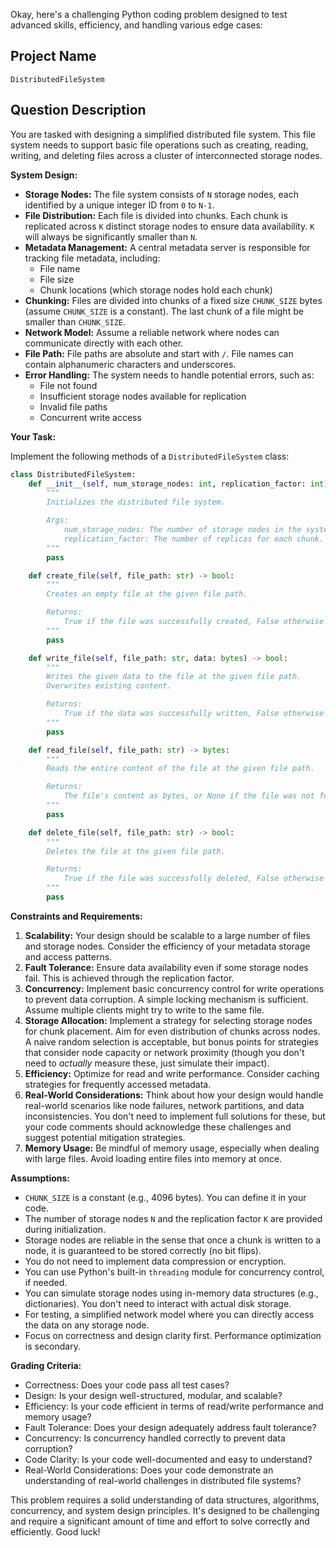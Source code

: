 Okay, here's a challenging Python coding problem designed to test advanced skills, efficiency, and handling various edge cases:

## Project Name

`DistributedFileSystem`

## Question Description

You are tasked with designing a simplified distributed file system. This file system needs to support basic file operations such as creating, reading, writing, and deleting files across a cluster of interconnected storage nodes.

**System Design:**

*   **Storage Nodes:** The file system consists of `N` storage nodes, each identified by a unique integer ID from `0` to `N-1`.
*   **File Distribution:** Each file is divided into chunks. Each chunk is replicated across `K` distinct storage nodes to ensure data availability. `K` will always be significantly smaller than `N`.
*   **Metadata Management:** A central metadata server is responsible for tracking file metadata, including:
    *   File name
    *   File size
    *   Chunk locations (which storage nodes hold each chunk)
*   **Chunking:**  Files are divided into chunks of a fixed size `CHUNK_SIZE` bytes (assume `CHUNK_SIZE` is a constant). The last chunk of a file might be smaller than `CHUNK_SIZE`.
*   **Network Model:** Assume a reliable network where nodes can communicate directly with each other.
*   **File Path:** File paths are absolute and start with `/`.  File names can contain alphanumeric characters and underscores.
*   **Error Handling:** The system needs to handle potential errors, such as:
    *   File not found
    *   Insufficient storage nodes available for replication
    *   Invalid file paths
    *   Concurrent write access

**Your Task:**

Implement the following methods of a `DistributedFileSystem` class:

```python
class DistributedFileSystem:
    def __init__(self, num_storage_nodes: int, replication_factor: int):
        """
        Initializes the distributed file system.

        Args:
            num_storage_nodes: The number of storage nodes in the system.
            replication_factor: The number of replicas for each chunk.
        """
        pass

    def create_file(self, file_path: str) -> bool:
        """
        Creates an empty file at the given file path.

        Returns:
            True if the file was successfully created, False otherwise (e.g., file already exists, invalid path).
        """
        pass

    def write_file(self, file_path: str, data: bytes) -> bool:
        """
        Writes the given data to the file at the given file path.
        Overwrites existing content.

        Returns:
            True if the data was successfully written, False otherwise (e.g., file not found, insufficient storage).
        """
        pass

    def read_file(self, file_path: str) -> bytes:
        """
        Reads the entire content of the file at the given file path.

        Returns:
            The file's content as bytes, or None if the file was not found.
        """
        pass

    def delete_file(self, file_path: str) -> bool:
        """
        Deletes the file at the given file path.

        Returns:
            True if the file was successfully deleted, False otherwise (e.g., file not found).
        """
        pass
```

**Constraints and Requirements:**

1.  **Scalability:** Your design should be scalable to a large number of files and storage nodes. Consider the efficiency of your metadata storage and access patterns.
2.  **Fault Tolerance:** Ensure data availability even if some storage nodes fail. This is achieved through the replication factor.
3.  **Concurrency:**  Implement basic concurrency control for write operations to prevent data corruption.  A simple locking mechanism is sufficient. Assume multiple clients might try to write to the same file.
4.  **Storage Allocation:** Implement a strategy for selecting storage nodes for chunk placement. Aim for even distribution of chunks across nodes. A naive random selection is acceptable, but bonus points for strategies that consider node capacity or network proximity (though you don't need to *actually* measure these, just simulate their impact).
5.  **Efficiency:** Optimize for read and write performance.  Consider caching strategies for frequently accessed metadata.
6.  **Real-World Considerations:**  Think about how your design would handle real-world scenarios like node failures, network partitions, and data inconsistencies. You don't need to implement full solutions for these, but your code comments should acknowledge these challenges and suggest potential mitigation strategies.
7.  **Memory Usage:** Be mindful of memory usage, especially when dealing with large files.  Avoid loading entire files into memory at once.

**Assumptions:**

*   `CHUNK_SIZE` is a constant (e.g., 4096 bytes).  You can define it in your code.
*   The number of storage nodes `N` and the replication factor `K` are provided during initialization.
*   Storage nodes are reliable in the sense that once a chunk is written to a node, it is guaranteed to be stored correctly (no bit flips).
*   You do not need to implement data compression or encryption.
*   You can use Python's built-in `threading` module for concurrency control, if needed.
*   You can simulate storage nodes using in-memory data structures (e.g., dictionaries).  You don't need to interact with actual disk storage.
*   For testing, a simplified network model where you can directly access the data on any storage node.
*   Focus on correctness and design clarity first. Performance optimization is secondary.

**Grading Criteria:**

*   Correctness: Does your code pass all test cases?
*   Design: Is your design well-structured, modular, and scalable?
*   Efficiency: Is your code efficient in terms of read/write performance and memory usage?
*   Fault Tolerance: Does your design adequately address fault tolerance?
*   Concurrency: Is concurrency handled correctly to prevent data corruption?
*   Code Clarity: Is your code well-documented and easy to understand?
*   Real-World Considerations: Does your code demonstrate an understanding of real-world challenges in distributed file systems?

This problem requires a solid understanding of data structures, algorithms, concurrency, and system design principles.  It's designed to be challenging and require a significant amount of time and effort to solve correctly and efficiently. Good luck!
